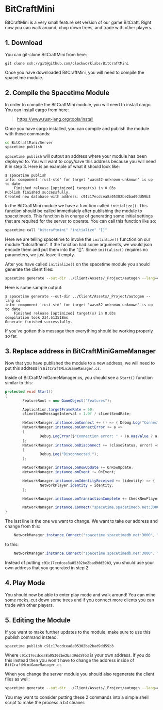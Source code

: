# BitCraftMini

BitCraftMini is a very small feature set version of our game BitCraft. Right now you can walk around, chop down trees, and trade with other players.

## 1. Download

You can git-clone BitCraftMini from here:

```
git clone ssh://git@github.com/clockworklabs/BitCraftMini
```

Once you have downloaded BitCraftMini, you will need to compile the spacetime module.

## 2. Compile the Spacetime Module

In order to compile the BitCraftMini module, you will need to install cargo. You can install cargo from here:

 > https://www.rust-lang.org/tools/install

Once you have cargo installed, you can compile and publish the module with these commands:

```bash
cd BitCraftMini/Server
spacetime publish
```

`spacetime publish` will output an address where your module has been deployed to. You will want to copy/save this address because you will need it in step 3. Here is an example of what it should look like:

```
$ spacetime publish
info: component 'rust-std' for target 'wasm32-unknown-unknown' is up to date
    Finished release [optimized] target(s) in 0.03s
Publish finished successfully.
Created new database with address: c91c17ecdcea8a05302be2bad9dd59b3
```

In the BitCraftMini module we have a function called `initialize()`. This function should be called immediately after publishing the module to spacetimedb. This function is in charge of generating some initial settings that are required for the server to operate. You can call this function like so:

```bash 
spacetime call "bitcraftmini" "initialize" "[]"
```

Here we are telling spacetime to invoke the `initialize()` function on our module "bitcraftmini". If the function had some arguments, we would json encode them and put them into the "[]". Since `initialize()` requires no parameters, we just leave it empty.

After you have called `initialize()` on the spacetime module you should generate the client files:

```bash
spacetime generate --out-dir ../Client/Assets/_Project/autogen --lang=cs
```

Here is some sample output:

```
$ spacetime generate --out-dir ../Client/Assets/_Project/autogen --lang cs
info: component 'rust-std' for target 'wasm32-unknown-unknown' is up to date
    Finished release [optimized] target(s) in 0.03s
compilation took 234.613518ms
Generate finished successfully.
```

If you've gotten this message then everything should be working properly so far.

## 3. Replace address in BitCraftMiniGameManager

Now that you have published the module to a new address, we will need to put this address in `BitCraftMiniGameManager.cs`.

Inside of BitCraftMiniGameManager.cs, you should see a `Start()` function similar to this:

```cs
protected void Start() 
{       
        FeatureRoot = new GameObject("Features");

        Application.targetFrameRate = 60;
        clientSendMessageInterval = 1.0f / clientSendRate;

        NetworkManager.instance.onConnect += () => { Debug.Log("Connected."); };
        NetworkManager.instance.onConnectError += a => 
        {
                Debug.LogError($"Connection error: " + (a.HasValue ? a.Value.ToString() : "Null"));
        };      
        NetworkManager.instance.onDisconnect += (closeStatus, error) =>
        {
                Debug.Log("Disconnected.");
        };      

        NetworkManager.instance.onRowUpdate += OnRowUpdate;
        NetworkManager.instance.onEvent += OnEvent;

        NetworkManager.instance.onIdentityReceived += (identity) => {
                NetworkPlayer.identity = identity;
        };

        NetworkManager.instance.onTransactionComplete += CheckNewPlayer;

        NetworkManager.instance.Connect("spacetime.spacetimedb.net:3000", "bitcraftmini");
}
```

The last line is the one we want to change. We want to take our address and change from this:

```cs
	NetworkManager.instance.Connect("spacetime.spacetimedb.net:3000", "bitcraftmini");
```

to this:

```cs
	NetworkManager.instance.Connect("spacetime.spacetimedb.net:3000", "c91c17ecdcea8a05302be2bad9dd59b3");
```

Instead of putting `c91c17ecdcea8a05302be2bad9dd59b3`, you should use your own address that you generated in step 2.

## 4. Play Mode

You should now be able to enter play mode and walk around! You can mine some rocks, cut down some trees and if you connect more clients you can trade with other players.


## 5. Editing the Module

If you want to make further updates to the module, make sure to use this publish command instead:

```bash
spacetime publish c91c17ecdcea8a05302be2bad9dd59b3
``` 

Where `c91c17ecdcea8a05302be2bad9dd59b3` is your own address. If you do this instead then you won't have to change the address inside of `BitCraftMiniGameManager.cs`

When you change the server module you should also regenerate the client files as well:

```bash
spacetime generate --out-dir ../Client/Assets/_Project/autogen --lang=cs
```

You may want to consider putting these 2 commands into a simple shell script to make the process a bit cleaner.
